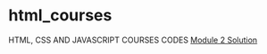# html_courses
HTML, CSS AND JAVASCRIPT COURSES CODES
[Module 2 Solution](http://faheemzunjani.github.io/Coursera-WebDev-JHU-Assignments/module-2-solution/index.html) <br>
